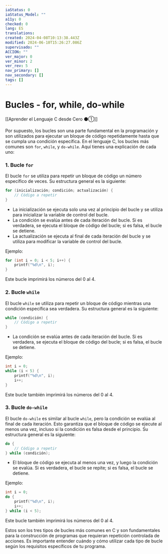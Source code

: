 ```yaml
---
iaStatus: 0
iaStatus_Model: ""
a11y: 0
checked: 0
lang: ES
translations: 
created: 2024-04-08T10:13:38.443Z
modified: 2024-06-10T15:26:27.086Z
supervisado: ""
ACCION: ""
ver_major: 0
ver_minor: 2
ver_rev: 5
nav_primary: []
nav_secondary: []
tags: []
---
```

# Bucles - for, while, do-while

[[Aprender el Lenguaje C desde Cero ⚫①]]

Por supuesto, los bucles son una parte fundamental en la programación y son utilizados para ejecutar un bloque de código repetidamente hasta que se cumpla una condición específica. En el lenguaje C, los bucles más comunes son `for`, `while`, y `do-while`. Aquí tienes una explicación de cada uno:

### 1. Bucle `for`

El bucle `for` se utiliza para repetir un bloque de código un número específico de veces. Su estructura general es la siguiente:

```c
for (inicialización; condición; actualización) {
    // Código a repetir
}
```

- La inicialización se ejecuta solo una vez al principio del bucle y se utiliza para inicializar la variable de control del bucle.
- La condición se evalúa antes de cada iteración del bucle. Si es verdadera, se ejecuta el bloque de código del bucle; si es falsa, el bucle se detiene.
- La actualización se ejecuta al final de cada iteración del bucle y se utiliza para modificar la variable de control del bucle.

Ejemplo:

```c
for (int i = 0; i < 5; i++) {
    printf("%d\n", i);
}
```

Este bucle imprimirá los números del 0 al 4.

### 2. Bucle `while`

El bucle `while` se utiliza para repetir un bloque de código mientras una condición específica sea verdadera. Su estructura general es la siguiente:

```c
while (condición) {
    // Código a repetir
}
```

- La condición se evalúa antes de cada iteración del bucle. Si es verdadera, se ejecuta el bloque de código del bucle; si es falsa, el bucle se detiene.

Ejemplo:

```c
int i = 0;
while (i < 5) {
    printf("%d\n", i);
    i++;
}
```

Este bucle también imprimirá los números del 0 al 4.

### 3. Bucle `do-while`

El bucle `do-while` es similar al bucle `while`, pero la condición se evalúa al final de cada iteración. Esto garantiza que el bloque de código se ejecute al menos una vez, incluso si la condición es falsa desde el principio. Su estructura general es la siguiente:

```c
do {
    // Código a repetir
} while (condición);
```

- El bloque de código se ejecuta al menos una vez, y luego la condición se evalúa. Si es verdadera, el bucle se repite; si es falsa, el bucle se detiene.

Ejemplo:

```c
int i = 0;
do {
    printf("%d\n", i);
    i++;
} while (i < 5);
```

Este bucle también imprimirá los números del 0 al 4.

Estos son los tres tipos de bucles más comunes en C y son fundamentales para la construcción de programas que requieran repetición controlada de acciones. Es importante entender cuándo y cómo utilizar cada tipo de bucle según los requisitos específicos de tu programa.